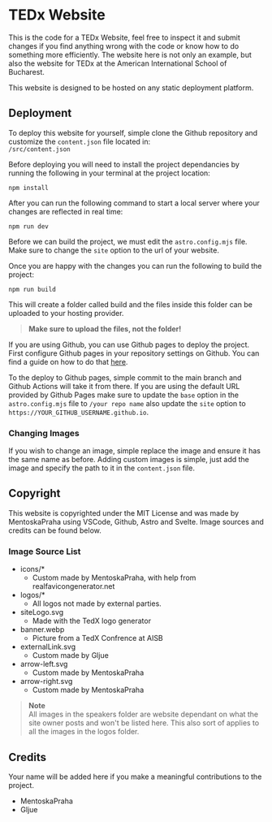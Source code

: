 # TEDx Website

This is the code for a TEDx Website, feel free to inspect it and submit changes if you find anything wrong with the code or know how to do something more efficiently. The website here is not only an example, but also the website for TEDx at the American International School of Bucharest.

This website is designed to be hosted on any static deployment platform.

## Deployment

To deploy this website for yourself, simple clone the Github repository and customize the `content.json` file located in:  
`/src/content.json`

Before deploying you will need to install the project dependancies by running the following in your terminal at the project location:

```shh
npm install
```

After you can run the following command to start a local server where your changes are reflected in real time:

```shh
npm run dev
```

Before we can build the project, we must edit the `astro.config.mjs` file. Make sure to change the `site` option to the url of your website.

Once you are happy with the changes you can run the following to build the project:

```shh
npm run build
```

This will create a folder called build and the files inside this folder can be uploaded to your hosting provider.

> **Make sure to upload the files, not the folder!**

If you are using Github, you can use Github pages to deploy the project. First configure Github pages in your repository settings on Github. You can find a guide on how to do that [here](https://docs.github.com/en/pages).

To the deploy to Github pages, simple commit to the main branch and Github Actions will take it from there. If you are using the default URL provided by Github Pages make sure to update the `base` option in the `astro.config.mjs` file to `/your repo name` also update the `site` option to `https://YOUR_GITHUB_USERNAME.github.io`.

### Changing Images

If you wish to change an image, simple replace the image and ensure it has the same name as before. Adding custom images is simple, just add the image and specify the path to it in the `content.json` file.

## Copyright

This website is copyrighted under the MIT License and was made by MentoskaPraha using VSCode, Github, Astro and Svelte. Image sources and credits can be found below.

### Image Source List

-   icons/\*
    -   Custom made by MentoskaPraha, with help from realfavicongenerator.net
-   logos/\*
    -   All logos not made by external parties.
-   siteLogo.svg
    -   Made with the TedX logo generator
-   banner.webp
    -   Picture from a TedX Confrence at AISB
-   externalLink.svg
    -   Custom made by Gljue
-   arrow-left.svg
    -   Custom made by MentoskaPraha
-   arrow-right.svg
    -   Custom made by MentoskaPraha

> **Note**  
> All images in the speakers folder are website dependant on what the site owner posts and won't be listed here. This also sort of applies to all the images in the logos folder.

## Credits

Your name will be added here if you make a meaningful contributions to the project.

-   MentoskaPraha
-   Gljue
